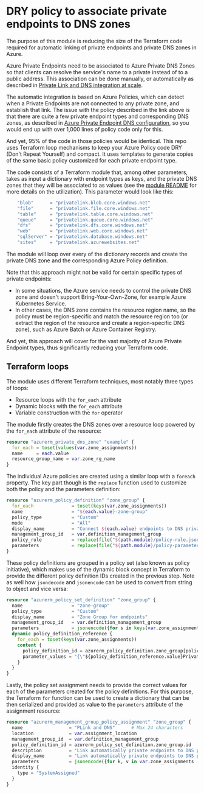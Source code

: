 # DRY policy to associate private endpoints to DNS zones

The purpose of this module is reducing the size of the Terraform code required for automatic linking of private endpoints and private DNS zones in Azure.

Azure Private Endpoints need to be associated to Azure Private DNS Zones so that clients can resolve the service's name to a private instead of to a public address. This association can be done manually, or automatically as described in [Private Link and DNS integration at scale](https://learn.microsoft.com/azure/cloud-adoption-framework/ready/azure-best-practices/private-link-and-dns-integration-at-scale).

The automatic integration is based on Azure Policies, which can detect when a Private Endpoints are not connected to any private zone, and establish that link. The issue with the policy described in the link above is that there are quite a few private endpoint types and corresponding DNS zones, as described in [Azure Private Endpoint DNS configuration](https://learn.microsoft.com/azure/private-link/private-endpoint-dns#azure-services-dns-zone-configuration), so you would end up with over 1,000 lines of policy code only for this.

And yet, 95% of the code in those policies would be identical. This repo uses Terraform loop mechanisms to keep your Azure Policy code DRY (Don't Repeat Yourself) and compact. It uses templates to generate copies of the same basic policy customized for each private endpoint type.

The code consists of a Terraform module that, among other parameters, takes as input a dictionary with endpoint types as keys, and the private DNS zones that they will be associated to as values (see the [module README](./modules/dns-zone-group/README.md) for more details on the utilization). This parameter would look like this:

```terraform
    "blob"      = "privatelink.blob.core.windows.net"
    "file"      = "privatelink.file.core.windows.net"
    "table"     = "privatelink.table.core.windows.net"
    "queue"     = "privatelink.queue.core.windows.net"
    "dfs"       = "privatelink.dfs.core.windows.net"
    "web"       = "privatelink.web.core.windows.net"
    "sqlServer" = "privatelink.database.windows.net"
    "sites"     = "privatelink.azurewebsites.net"
```

The module will loop over every of the dictionary records and create the private DNS zone and the corresponding Azure Policy definition.

Note that this approach might not be valid for certain specific types of private endpoints:

- In some situations, the Azure service needs to control the private DNS zone and doesn't support Bring-Your-Own-Zone, for example Azure Kubernetes Service.
- In other cases, the DNS zone contains the resource region name, so the policy must be region-specific and match the resource region too (or extract the region of the resource and create a region-specific DNS zone), such as Azure Batch or Azure Container Registry.

And yet, this approach will cover for the vast majority of Azure Private Endpoint types, thus significantly reducing your Terraform code.

## Terraform loops

The module uses different Terraform techniques, most notably three types of loops:

- Resource loops with the `for_each` attribute
- Dynamic blocks with the `for_each` attribute
- Variable construction with the `for` operator

The module firstly creates the DNS zones over a resource loop powered by the `for_each` attribute of the resource:

```terraform
resource "azurerm_private_dns_zone" "example" {
  for_each = toset(values(var.zone_assignments))
  name     = each.value
  resource_group_name = var.zone_rg_name
}
```

The individual Azure policies are created using a similar loop with a `foreach` property. The key part though is the `replace` function used to customize both the policy and the parameters definition:

```terraform
resource "azurerm_policy_definition" "zone_group" {
  for_each              = toset(keys(var.zone_assignments))
  name                  = "${each.value}-zone-group"
  policy_type           = "Custom"
  mode                  = "All"
  display_name          = "Connect ${each.value} endpoints to DNS private zones"
  management_group_id   = var.definition_management_group
  policy_rule           = replace(file("${path.module}/policy-rule.json"), "_ENDPOINT_TYPE_", each.value)
  parameters            = replace(file("${path.module}/policy-parameters.json"), "_ENDPOINT_TYPE_", each.value)
}
```

These policy definitions are grouped in a policy set (also known as policy initiative), which makes use of the dynamic block concept in Terraform to provide the different policy definition IDs created in the previous step. Note as well how `jsondecode` and `jsonencode` can be used to convert from string to object and vice versa:

```terraform
resource "azurerm_policy_set_definition" "zone_group" {
  name                  = "zone-group"
  policy_type           = "Custom"
  display_name          = "Zone Group for endpoints"
  management_group_id   = var.definition_management_group
  parameters            = jsonencode({for s in keys(var.zone_assignments) : "${s}PrivateDnsZoneId" => jsondecode(local.initiative_param_template)})
  dynamic policy_definition_reference {
    for_each = toset(keys(var.zone_assignments))
    content {
      policy_definition_id = azurerm_policy_definition.zone_group[policy_definition_reference.value].id
      parameter_values = "{\"${policy_definition_reference.value}PrivateDnsZoneId\": {\"value\": \"[parameters('${policy_definition_reference.value}PrivateDnsZoneId')]\"}}"
    }
  }
}
```

Lastly, the policy set assignment needs to provide the correct values for each of the parameters created for the policy definitions. For this purpose, the Terraform `for` function can be used to create a dictionary that can be then serialized and provided as value to the `parameters` attribute of the assignment resource:

```terraform
resource "azurerm_management_group_policy_assignment" "zone_group" {
  name                 = "PLink and DNS"      # Max 24 characters
  location             = var.assignment_location
  management_group_id  = var.definition_management_group
  policy_definition_id = azurerm_policy_set_definition.zone_group.id
  description          = "Link automatically private endpoints to DNS private zones"
  display_name         = "Link automatically private endpoints to DNS private zones"
  parameters           = jsonencode({for k, v in var.zone_assignments : "${k}PrivateDnsZoneId" => jsondecode("{ \"value\": \"${data.azurerm_subscription.primary.id}/resourceGroups/${var.zone_rg_name}/providers/Microsoft.Network/privateDnsZones/${v}\" }")})
  identity {
    type = "SystemAssigned"
  }
}

```    
